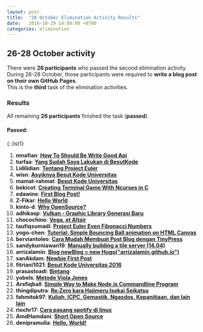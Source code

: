 ```yaml
---
layout: post
title:  "28 October Elimination Activity Results"
date:   2016-10-29 14:00:00 +0700
categories: elimination
---
```



## 26-28 October activity

There were **26 participants** who passed the second elimination activity.
During 26-28 October, those participants were required to **write a blog post
on their own GitHub Pages**.  
This is the **third** task of the elimination activities.

### Results
All remaining **26 participants** finished the task (**passed**).  

#### Passed:

{:.list1}
1. **mnafian**: [**How To Should Be Write Good Api**](https://mnafian.github.io/2016/10/27/How-to-should-be-write-good-API.html)  
1. **turfaa**: [**Yang Sudah Saya Lakukan di BesutKode**](https://turfaa.github.io/blog/2016/10/28/yang-sudah-saya-lakukan-di-besutkode.html)  
1. **Lidilidian**: [**Tentang Project Euler**](https://lidilidian.github.io/2016/10/28/Tentang-Project-Euler/)  
1. **wisn**: [**Asyiknya Besut Kode Universitas**](http://www.nurcahyo.me/id/asyiknya-besut-kode-universitas.html)  
1. **mamat-rahmat**: [**Besut Kode Universitas**](https://mamat-rahmat.github.io/besut-kode-universitas/)  
1. **bekicot**: [**Creating Terminal Game With Ncurses in C**](http://rubyrails.id/2016/10/27/creating-terminal-game-with-ncurses-in-c.html)  
1. **edawine**: [**First Blog Post!**](https://edawine.github.io/jekyll/update/2016/10/26/first(technically-second)-blog-post.html)  
1. **Z-Fikar**: [**Hello World**](https://github.com/Z-Fikar/z-fikar.github.io/commit/30b32cfb198a3fc32a0352c3956cff6ebdddca30)  
1. **kinto-d**: [**Why OpenSource?**](https://kinto-d.github.io/kinto-blog/jekyll/update/2016/10/28/reason-open-source-community.html)  
1. **adhikasp**: [**Vulkan - Graphic Library Generasi Baru**](https://adhikasp.github.io/college/Vulkan-graphic-library-generasi-baru/)  
1. **chocochino**: [**Vega, et Altair**](https://chocochino.github.io/Vega-et-Altair/)  
1. **taufiqsumadi**: [**Project Euler Even Fibonacci Numbers**](https://taufiqsumadi.github.io/Project-Euler-2/)  
1. **yogo-chen**: [**Tutorial: Simple Bouncing Ball animation on HTML Canvas**](https://yogo-chen.github.io/post/10282016/index.html)  
1. **berviantoleo**: [**Cara Mudah Membuat Post Blog dengan TinyPress**](https://berviantoleo.github.io/articles/cara-mudah-membuat-post-blog-dengan-tinypress.html)  
1. **sandykurniawan19**: [**Manually building a tile server (14.04)**](https://sandykurniawan19.github.io/Manually-building-a-tile-server-14.04-/)  
1. **arrizalamin**: [**Blog newBlog = new Hugo("arrizalamin.github.io")**](https://arrizalamin.github.io/blog/first-post/)  
1. **sanAkdam**: [**Newbie First Post**](https://sanakdam.github.io/newbie-first-post.html)  
1. **fitriani1021**: [**Besut Kode Universitas 2016**](https://fitriani1021.github.io/Besut-Kode-Universitas-2016/)  
1. **prasastoadi**: [**Bintang**](https://prasastoadi.github.io/blog/2016/bintang/)  
1. **yobels**: [**Metode Viola Jones**](https://yobels.github.io/deteksiwajah.html)  
1. **Arsfiqball**: [**Simple Way to Make Node.js Commandline Program**](https://arsfiqball.github.io/posts/1.html)  
1. **thingdiputra**: [**Re:Zero kara Hajimeru Isekai Seikatsu**](https://thingdiputra.github.io/blog.html)  
1. **fahmitok97**: [**Kuliah, ICPC, Gemastik, Ngasdos, Kepanitiaan, dan lain lain**](https://fahmitok97.github.io/blog/)  
1. **riochr17**: [**Cara pasang spotify di linux**](https://github.com/riochr17/riochr17.github.io/blob/master/_posts/2016-10-28-pasang-spotify-di-linux.markdown)  
1. **AmdHamdani**: [**Short Open Source**](https://amdhamdani.github.io/index.html)  
1. **denipramulia**: [**Hello, World!**](https://denipramulia.github.io/)  
